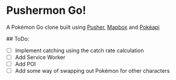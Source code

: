# Pushermon Go!

A Pokémon Go clone built using [Pusher](https://pusher.com/), [Mapbox](https://www.mapbox.com/) and [Pokéapi](https://pokeapi.co/)


## ToDo:
- [ ] Implement catching using the catch rate calculation
- [ ] Add Service Worker
- [ ] Add POI
- [ ] Add some way of swapping out Pokémon for other characters
